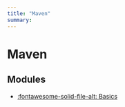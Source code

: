 ```yaml
---
title: "Maven"
summary: 
---
```


Maven
===

Modules
---

- [:fontawesome-solid-file-alt: Basics](01-basics.md)
